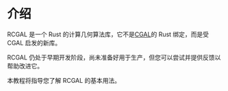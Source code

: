 # 介绍

RCGAL 是一个 Rust 的计算几何算法库，它不是[CGAL](https://www.cgal.org/)的 Rust 绑定，而是受 CGAL 启发的新库。

RCGAL 仍处于早期开发阶段，尚未准备好用于生产，但您可以尝试并提供反馈以帮助改进它。

本教程将指导您了解 RCGAL 的基本用法。
